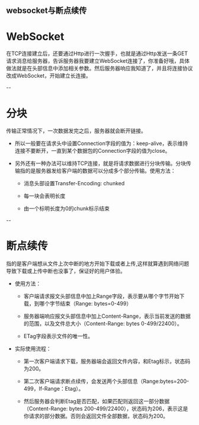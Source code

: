 websocket与断点续传
--

# WebSocket
在TCP连接建立后，还要通过Http进行一次握手，也就是通过Http发送一条GET请求消息给服务器，告诉服务器我要建立WebSocket连接了，你准备好哦，具体做法就是在头部信息中添加相关参数。然后服务器响应我知道了，并且将连接协议改成WebSocket，开始建立长连接。



--

# 分块
传输正常情况下，一次数据发完之后，服务器就会断开链接。


- 所以一般要在请求头中设置Connection字段的值为：keep-alive，表示维持连接不要断开，一直到某个数据包的Connection字段的值为close。


- 另外还有一种办法可以维持TCP连接，就是将请求数据进行分块传输。分块传输指的是服务器发给客户端的数据可以分成多个部分传输。使用方法：


    - 消息头部设置Transfer-Encoding: chunked


    - 每一块会表明长度


    - 由一个标明长度为0的chunk标示结束



--

# 断点续传
指的是客户端想从文件上次中断的地方开始下载或者上传,这样就算遇到网络问题导致下载或上传中断也没事了，保证好的用户体验。


- 使用方法：


    - 客户端请求报文头部信息中加上Range字段，表示要从哪个字节开始下载，到哪个字节结束（Range: bytes=0-499）


    - 服务器端响应报文头部信息中加上Content-Range，表示当前发送的数据的范围，以及文件总大小（Content-Range: bytes 0-499/22400）。


    - ETag字段表示文件的唯一性。


- 实际使用流程：


    - 第一次客户端请求下载，服务器端会返回文件内容，和Etag标示，状态码为200。


    - 第二次客户端请求断点续传，会发送两个头部信息（Range:bytes=200-499，If-Range：Etag）。


    - 然后服务器会判断Etag是否匹配，如果匹配则返回这一部分数据（Content-Range: bytes 200-499/22400），状态码为206，表示这是你请求的部分数据。否则会返回文件全部数据，状态码为200。

